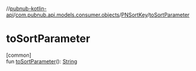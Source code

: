 //[pubnub-kotlin-api](../../../index.md)/[com.pubnub.api.models.consumer.objects](../index.md)/[PNSortKey](index.md)/[toSortParameter](to-sort-parameter.md)

# toSortParameter

[common]\
fun [toSortParameter](to-sort-parameter.md)(): [String](https://kotlinlang.org/api/latest/jvm/stdlib/kotlin/-string/index.html)
